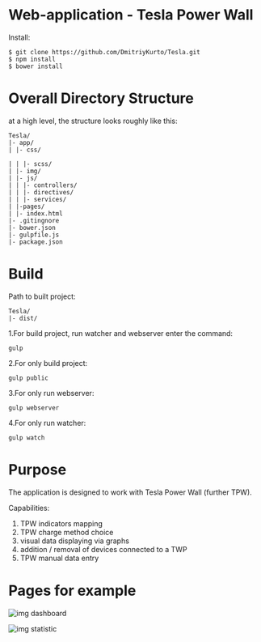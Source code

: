 # Web-application - Tesla Power Wall

Install:

    $ git clone https://github.com/DmitriyKurto/Tesla.git
    $ npm install
    $ bower install


# Overall Directory Structure
at a high level, the structure looks roughly like this:

    Tesla/
    |- app/
    | |- css/
    
    | | |- scss/
    | |- img/
    | |- js/
    | | |- controllers/
    | | |- directives/
    | | |- services/
    | |-pages/
    | |- index.html
    |- .gitingnore
    |- bower.json
    |- gulpfile.js
    |- package.json

# Build

Path to built project:

    Tesla/
    |- dist/


 1.For build project, run watcher and webserver enter the command:

    gulp 

 2.For only build project:

    gulp public

 3.For only  run webserver:

    gulp webserver

 4.For only run watcher:

    gulp watch

# Purpose
The application is designed to work with Tesla Power Wall (further TPW).

Capabilities:

 1. TPW indicators mapping
 2. TPW charge method choice
 3. visual data displaying via graphs
 4. addition / removal of devices connected to a TWP
 5. TPW manual data entry

# Pages for example

![img dashboard](http://www.imageup.ru/img95/2297446/1.jpg)

![img statistic](http://www.imageup.ru/img95/2297447/2.png)

